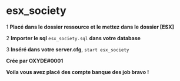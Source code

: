 # esx_society

1 **Placé dans le dossier ressource et le mettez dans le dossier [ESX]**

2 **Importer le sql** `esx_society.sql` **dans votre database**

3 **Inséré dans votre server.cfg**, `start esx_society`

**Crée par OXYDE#0001**


**Voila vous avez placé des compte banque des job bravo !**
